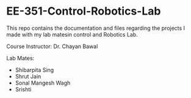 # EE-351-Control-Robotics-Lab
This repo contains the documentation and files regarding the projects I made with my lab matesin control and Robotics Lab.

Course Instructor: Dr. Chayan Bawal

Lab Mates: 
- Shibarpita Sing
- Shrut Jain
- Sonal Mangesh Wagh
- Srishti

